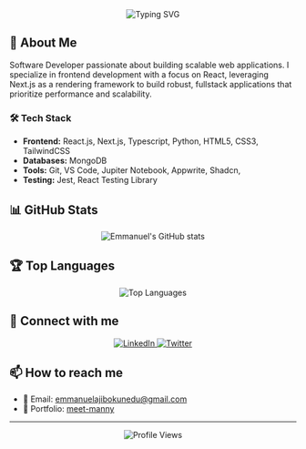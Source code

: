 <div align="center">
  <img src="https://readme-typing-svg.demolab.com?font=Fira+Code&weight=600&size=28&duration=3000&pause=500&color=3FA5E6&center=true&vCenter=true&random=false&width=435&lines=Hi+👋,+I'm+Manny;A+Software+Engineer;Frontend+Developer;ML+Enthusiast;Jesus+Steward" alt="Typing SVG" />
</div>

## 🚀 About Me
Software Developer passionate about building scalable web applications. I specialize in frontend development with a focus on React, leveraging Next.js as a rendering framework to build robust, fullstack applications that prioritize performance and scalability.

### 🛠️ Tech Stack
- **Frontend:** React.js, Next.js, Typescript, Python, HTML5, CSS3, TailwindCSS
- **Databases:** MongoDB
- **Tools:** Git, VS Code, Jupiter Notebook, Appwrite, Shadcn, 
- **Testing:** Jest, React Testing Library

## 📊 GitHub Stats
<div align="center">
  <img src="https://github-readme-stats.vercel.app/api?username=EmmanuelAjibokun&show_icons=true&theme=tokyonight" alt="Emmanuel's GitHub stats" />
</div>

## 🏆 Top Languages
<div align="center">
  <img src="https://github-readme-stats.vercel.app/api/top-langs/?username=EmmanuelAjibokun&layout=compact&theme=tokyonight&exclude_langs=Lasso,JupyterNotebook" alt="Top Languages" />
</div>

## 🤝 Connect with me
<div align="center">
  <a href="https://www.linkedin.com/in/emmanuel-ajibokun/" target="_blank">
    <img src="https://img.shields.io/badge/LinkedIn-0077B5?style=for-the-badge&logo=linkedin&logoColor=white" alt="LinkedIn" />
  </a>
  <a href="https://twitter.com/meet_manny" target="_blank">
    <img src="https://img.shields.io/badge/Twitter-1DA1F2?style=for-the-badge&logo=twitter&logoColor=white" alt="Twitter" />
  </a>
</div>

## 📫 How to reach me
- 📧 Email: emmanuelajibokunedu@gmail.com
- 💼 Portfolio: [meet-manny](https://meet-manny.vercel.app/)

---
<div align="center">
  <img src="https://komarev.com/ghpvc/?username=EmmanuelAjibokun&color=blue" alt="Profile Views" />
</div>


<!--START_SECTION:activity-->
